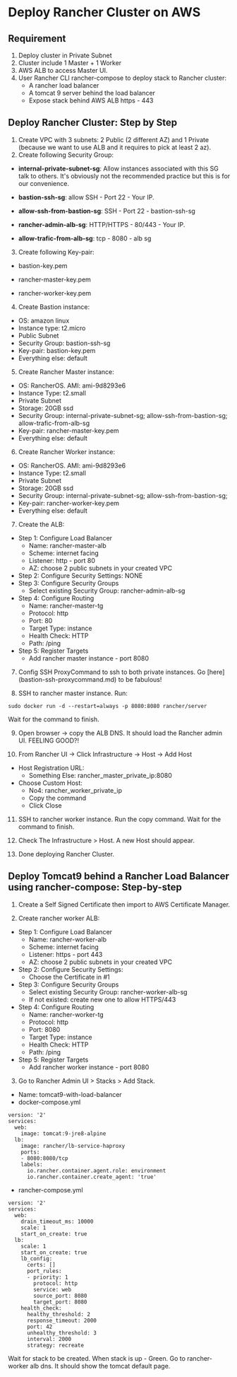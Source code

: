# Deploy Rancher Cluster on AWS

## Requirement

1. Deploy cluster in Private Subnet
2. Cluster include 1 Master + 1 Worker
3. AWS ALB to access Master UI.
4. User Rancher CLI rancher-compose to deploy stack to Rancher cluster:
    * A rancher load balancer
    * A tomcat 9 server behind the load balancer
    * Expose stack behind AWS ALB https - 443

## Deploy Rancher Cluster: Step by Step 

1. Create VPC with 3 subnets: 2 Public (2 different AZ) and 1 Private (because we want to use ALB and it requires to pick at least 2 az).
2. Create following Security Group:
* **internal-private-subnet-sg**: Allow instances associated with this SG talk to others. It's obviously not the recommended practice but this is for our convenience.

* **bastion-ssh-sg**: allow  SSH - Port 22 - Your IP.

* **allow-ssh-from-bastion-sg**: SSH - Port 22 - bastion-ssh-sg

* **rancher-admin-alb-sg**: HTTP/HTTPS - 80/443 - Your IP.

* **allow-trafic-from-alb-sg**: tcp - 8080 - alb sg

3. Create following Key-pair:

* bastion-key.pem

* rancher-master-key.pem

* rancher-worker-key.pem

4. Create Bastion instance:

* OS: amazon linux
* Instance type: t2.micro
* Public Subnet
* Security Group: bastion-ssh-sg
* Key-pair: bastion-key.pem
* Everything else: default

5. Create Rancher Master instance:

* OS: RancherOS. AMI: ami-9d8293e6
* Instance Type: t2.small
* Private Subnet
* Storage: 20GB ssd
* Security Group: internal-private-subnet-sg; allow-ssh-from-bastion-sg; allow-trafic-from-alb-sg
* Key-pair: rancher-master-key.pem
* Everything else: default

6. Create Rancher Worker instance:

* OS: RancherOS. AMI: ami-9d8293e6
* Instance Type: t2.small
* Private Subnet
* Storage: 20GB ssd
* Security Group: internal-private-subnet-sg; allow-ssh-from-bastion-sg;
* Key-pair: rancher-worker-key.pem
* Everything else: default

7. Create the ALB:

* Step 1: Configure Load Balancer
    * Name: rancher-master-alb
    * Scheme: internet facing
    * Listener: http - port 80
    * AZ: choose 2 public subnets in your created VPC
* Step 2: Configure Security Settings: NONE
* Step 3: Configure Security Groups
    * Select existing Security Group: rancher-admin-alb-sg
* Step 4: Configure Routing
    * Name: rancher-master-tg
    * Protocol: http
    * Port: 80
    * Target Type: instance
    * Health Check:  HTTP
    * Path: /ping
* Step 5: Register Targets
    * Add rancher master instance - port 8080

7. Config SSH ProxyCommand to ssh to both private instances. Go [here] (bastion-ssh-proxycommand.md) to be fabulous!

8. SSH to rancher master instance. Run:

```
sudo docker run -d --restart=always -p 8080:8080 rancher/server
```
Wait for the command to finish.

9. Open browser -> copy the ALB DNS. It should load the Rancher admin UI. FEELING GOOD?!

10. From Rancher UI -> Click Infrastructure -> Host -> Add Host
* Host Registration URL: 
    * Something Else: rancher_master_private_ip:8080
* Choose Custom Host:
    * No4: rancher_worker_private_ip
    * Copy the command
    * Click Close

11. SSH to rancher worker instance. Run the copy command. Wait for the command to finish.

12. Check The Infrastructure > Host. A new Host should appear. 

13. Done deploying Rancher Cluster.


## Deploy Tomcat9 behind a Rancher Load Balancer using rancher-compose: Step-by-step

1. Create a Self Signed Certificate then import to AWS Certificate Manager.

2. Create rancher worker ALB:

* Step 1: Configure Load Balancer
    * Name: rancher-worker-alb
    * Scheme: internet facing
    * Listener: https - port 443
    * AZ: choose 2 public subnets in your created VPC
* Step 2: Configure Security Settings:
    * Choose the Certificate in #1
* Step 3: Configure Security Groups
    * Select existing Security Group: rancher-worker-alb-sg
    * If not existed: create new one to allow HTTPS/443
* Step 4: Configure Routing
    * Name: rancher-worker-tg
    * Protocol: http
    * Port: 8080
    * Target Type: instance
    * Health Check:  HTTP
    * Path: /ping
* Step 5: Register Targets
    * Add rancher worker instance - port 8080

3. Go to Rancher Admin UI > Stacks > Add Stack.

* Name: tomcat9-with-load-balancer
* docker-compose.yml

```
version: '2'
services:
  web:
    image: tomcat:9-jre8-alpine
  lb:
    image: rancher/lb-service-haproxy
    ports:
    - 8080:8080/tcp
    labels:
      io.rancher.container.agent.role: environment
      io.rancher.container.create_agent: 'true'

```

* rancher-compose.yml

```
version: '2'
services:
  web:
    drain_timeout_ms: 10000
    scale: 1
    start_on_create: true
  lb:
    scale: 1
    start_on_create: true
    lb_config:
      certs: []
      port_rules:
      - priority: 1
        protocol: http
        service: web
        source_port: 8080
        target_port: 8080
    health_check:
      healthy_threshold: 2
      response_timeout: 2000
      port: 42
      unhealthy_threshold: 3
      interval: 2000
      strategy: recreate
```

Wait for stack to be created. When stack is up - Green. Go to rancher-worker alb dns. It should show the tomcat default page.